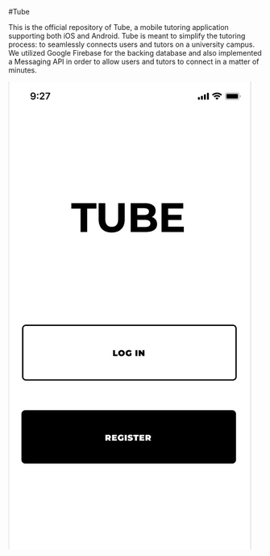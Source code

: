 #Tube

This is the official repository of Tube, a mobile tutoring application supporting both iOS and Android. Tube is meant to simplify the tutoring process: to seamlessly connects users and tutors on a university campus. We utilized Google Firebase for the backing database and also implemented a Messaging API in order to allow users and tutors to connect in a matter of minutes.

![](res/Login_Page.jpg)
